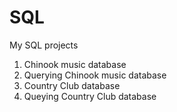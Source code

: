 # SQL
My SQL projects
1. Chinook music database
2. Querying Chinook music database
3. Country Club database
4. Queying Country Club database
